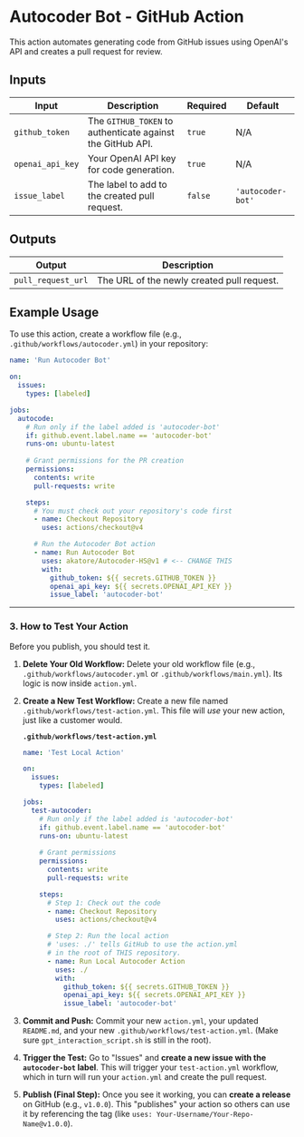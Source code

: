 # Autocoder Bot - GitHub Action

This action automates generating code from GitHub issues using OpenAI's API and creates a pull request for review.

## Inputs

| Input | Description | Required | Default |
| --- | --- | --- | --- |
| `github_token` | The `GITHUB_TOKEN` to authenticate against the GitHub API. | `true` | N/A |
| `openai_api_key` | Your OpenAI API key for code generation. | `true` | N/A |
| `issue_label` | The label to add to the created pull request. | `false` | `'autocoder-bot'` |

## Outputs

| Output | Description |
| --- | --- |
| `pull_request_url` | The URL of the newly created pull request. |

## Example Usage

To use this action, create a workflow file (e.g., `.github/workflows/autocoder.yml`) in your repository:

```yaml
name: 'Run Autocoder Bot'

on:
  issues:
    types: [labeled]

jobs:
  autocode:
    # Run only if the label added is 'autocoder-bot'
    if: github.event.label.name == 'autocoder-bot'
    runs-on: ubuntu-latest
    
    # Grant permissions for the PR creation
    permissions:
      contents: write
      pull-requests: write

    steps:
      # You must check out your repository's code first
      - name: Checkout Repository
        uses: actions/checkout@v4

      # Run the Autocoder Bot action
      - name: Run Autocoder Bot
        uses: akatore/Autocoder-HS@v1 # <-- CHANGE THIS
        with:
          github_token: ${{ secrets.GITHUB_TOKEN }}
          openai_api_key: ${{ secrets.OPENAI_API_KEY }}
          issue_label: 'autocoder-bot'

```
---

### **3. How to Test Your Action**

Before you publish, you should test it.

1.  **Delete Your Old Workflow:**
    Delete your old workflow file (e.g., `.github/workflows/autocoder.yml` or `.github/workflows/main.yml`). Its logic is now inside `action.yml`.

2.  **Create a New Test Workflow:**
    Create a new file named `.github/workflows/test-action.yml`. This file will *use* your new action, just like a customer would.

    **`.github/workflows/test-action.yml`**
    ```yaml
    name: 'Test Local Action'

    on:
      issues:
        types: [labeled]
    
    jobs:
      test-autocoder:
        # Run only if the label added is 'autocoder-bot'
        if: github.event.label.name == 'autocoder-bot'
        runs-on: ubuntu-latest
        
        # Grant permissions
        permissions:
          contents: write
          pull-requests: write
    
        steps:
          # Step 1: Check out the code
          - name: Checkout Repository
            uses: actions/checkout@v4
    
          # Step 2: Run the local action
          # 'uses: ./' tells GitHub to use the action.yml
          # in the root of THIS repository.
          - name: Run Local Autocoder Action
            uses: ./ 
            with:
              github_token: ${{ secrets.GITHUB_TOKEN }}
              openai_api_key: ${{ secrets.OPENAI_API_KEY }}
              issue_label: 'autocoder-bot'
    ```

3.  **Commit and Push:**
    Commit your new `action.yml`, your updated `README.md`, and your new `.github/workflows/test-action.yml`. (Make sure `gpt_interaction_script.sh` is still in the root).

4.  **Trigger the Test:**
    Go to "Issues" and **create a new issue with the `autocoder-bot` label**. This will trigger your `test-action.yml` workflow, which in turn will run your `action.yml` and create the pull request.

5.  **Publish (Final Step):**
    Once you see it working, you can **create a release** on GitHub (e.g., `v1.0.0`). This "publishes" your action so others can use it by referencing the tag (like `uses: Your-Username/Your-Repo-Name@v1.0.0`).

